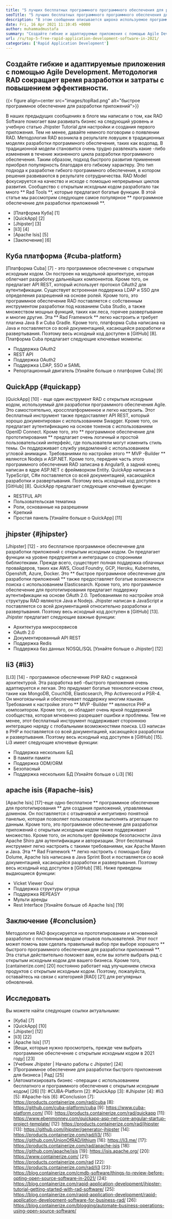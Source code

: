 ```yaml
---
title: "5 лучших бесплатных программного программного обеспечения для разработки приложений в 2021 году" 
seoTitle: "5 лучших бесплатных программного программного обеспечения для разработки приложений в 2021 году" 
description: "В этом сообщении описывается широко используемое программное обеспечение для разработки быстрого развития приложений с открытым исходным кодом, включая платформу Cuba, QuickApp, Jhipster, LI3 и Apache ISIS." 
date: Fri, 16 Apr 2021 11:10:45 +0000
author: muhammadmustafa
summary: "Создайте гибкие и адаптируемые приложения с помощью Agile Development. Методология RAD сокращает время разработки и затраты с повышением эффективности." 
url: /ru/top-5-free-rapid-application-development-software-in-2021/
categories: ['Rapid Application Development']
---
```


## Создайте гибкие и адаптируемые приложения с помощью Agile Development. Методология RAD сокращает время разработки и затраты с повышением эффективности.

{{< figure align=center src="images/topRad.png" alt="быстрое программное обеспечение для разработки приложений">}}

В наших предыдущих сообщениях в блоге мы написали о том, как RAD Software помогает вам развивать бизнес на следующий уровень и учебную статью Jhipster Tutorial для настройки и создания первого приложения. Тем не менее, давайте немного поговорим о появлении RAD. Методология RAD возникла в результате ловушек в традиционных моделях разработки программного обеспечения, таких как водопад. В традиционной модели становится очень трудно развлекать какие -либо изменения в течение жизненного цикла разработки программного обеспечения. Таким образом, подход быстрого развития применения приобрел популярность благодаря его гибкому характеру. Это тип подхода к разработке гибкого программного обеспечения, в котором решения развиваются в результате сотрудничества. RAD Model фокусируется на качество и исходе с помощью непрерывных циклов развития. Сообщество с открытым исходным кодом разработало так много ** Rad Tools **, которые предлагают богатые функции. В этой статье мы рассмотрим следующее самое популярное ** программное обеспечение для разработки приложений **.
  * [Платформа Куба] [1]
  * [QuickApp] [2]
  * [Jhipster] [3]
  * [li3] [4]
  * [Apache Isis] [5]
  * [Заключение] [6]

## Куба платформа {#cuba-platform}
[Платформа Cuba] [7] - это программное обеспечение с открытым исходным кодом. Он построен на модульной архитектуре, которая облегчает разработку дальнейших компонентов. Кроме того, он предлагает API REST, который использует протокол OAuth2 для аутентификации. Существует встроенная поддержка LDAP и SSO для определения разрешений на основе ролей. Кроме того, это программное обеспечение RAD поставляется с собственным инструментом разработки под названием Cuba Studio, а также множеством мощных функций, таких как леса, горячее развертывание и многие другие. Эта ** Rad Framework ** легко настроить и требует плагина Java 8 и Cuba Gradle. Кроме того, платформа Cuba написана на Java и поставляется со всей документацией, касающейся разработки и развертывания. Поэтому весь исходный код доступен в [GitHub] [8].
Платформа Cuba предлагает следующие ключевые моменты:
  * Поддержка OAuth2
  * REST API
  * Поддержка OAuth2
  * Поддержка LDAP, SSO и SAML
  * Репортационный двигатель
[Узнайте больше о платформе Cuba] [9]

## QuickApp {#quickapp}
[QuickApp] [10] - еще один инструмент RAD с открытым исходным кодом, используемый для разработки программного обеспечения Agile. Это самостоятельно, кроссплатформенное и легко настроить. Этот бесплатный инструмент также предоставляет API REST, который хорошо документирован с использованием Swagger. Кроме того, он предлагает аутентификацию на основе токенов с использованием OpenID Connect. Кроме того, это ** программное обеспечение для прототипирования ** предлагает очень логичный и простой пользовательский интерфейс, где пользователи могут изменить стиль темы. Он поддерживает службу уведомлений с использованием угловой анимации. Требованиями по настройке этого ** MVP -Builder ** являются Nodejs и ASP.NET. Кроме того, передняя часть этого программного обеспечения RAD записана в Angular9, а задний конец написан в ядре ASP.NET с фреймворком Entity. QuickApp написан в TypeScript, C#и поставляется со всей документацией, касающейся разработки и развертывания. Поэтому весь исходный код доступен в [GitHub] [8].
QuickApp предлагает следующие ключевые функции:
  * RESTFUL API
  * Пользовательская тематика
  * Роли, основанные на разрешении
  * Крепкий
  * Простая панель
[Узнайте больше о QuickApp] [11]

## jhipster {#jhipster}
[Jhipster] [12] - это бесплатное программное обеспечение для разработки приложений с открытым исходным кодом. Он предлагает функции на уровне предприятия и интеграции со сторонними библиотеками. Прежде всего, существует полная поддержка облачных провайдеров, таких как AWS, Cloud Foundry, GCP, Heroku, Kubernetes, Openshift, Azure, Docker. Это ** быстрое программное обеспечение для разработки приложений ** также предоставляет богатые возможности поиска с использованием Elasticsearch. Кроме того, это программное обеспечение для прототипирования предлагает поддержку аутентификации на основе OAuth 2.0. Требованиями по настройке этой структуры RAD являются Java и Nodejs. Jhipster написан в JavaScript и поставляется со всей документацией относительно разработки и развертывания. Поэтому весь исходный код доступен в [GitHub] [13].
Jhipster предлагает следующие важные функции:
  * Архитектура микросервисов
  * OAuth 2.0
  * Документированный API REST
  * Поддержка Redis
  * Поддержка баз данных NOSQL/SQL
[Узнайте больше о Jhipster] [12]

## li3 {#li3}
[LI3] [14] - программное обеспечение PHP RAD с надежной архитектурой. Эта разработка веб -быстрого приложения очень адаптируется и легкая. Это придумает богатые технологические стеки, такие как MongoDB, CouchDB, Elasticsearch, Php Activerecord и PSR-4. Он многоязычный и обеспечивает поддержку многим языкам. Требования к настройке этого ** MVP -Builder ** являются PHP и композитором. Кроме того, он обладает очень яркой поддержкой сообщества, которая мгновенно разрешает ошибки и проблемы. Тем не менее, этот бесплатный инструмент поддерживает стороннюю интеграцию наряду с глобальными возможностями поиска. LI3 написан в PHP и поставляется со всей документацией, касающейся разработки и развертывания. Поэтому весь исходный код доступен в [GitHub] [15].
Li3 имеет следующие ключевые функции:
  * Поддержка нескольких БД
  * В памяти памяти
  * Поддержка ODM/ORM
  * Безопасный
  * Поддержка нескольких БД
[Узнайте больше о Li3] [16]

## apache isis {#apache-isis}
[Apache Isis] [17]-еще одно бесплатное ** программное обеспечение для прототипирования ** для создания приложений, управляемых доменом. Он поставляется с отзывчивой и интуитивно понятной панелью, которая позволяет пользователям выполнять агрегации по данным. Кроме того, это программное обеспечение для разработки приложений с открытым исходным кодом также поддерживает множество. Кроме того, он использует фреймворк безопасности Java Apache Shiro для аутентификации и авторизации. Этот бесплатный инструмент легко настроить с такими требованиями, как Apache Maven и Java. Эта ** Rad Framework ** легко настроить с помощью Easy Dolume, Apache Isis написана в Java Sprint Boot и поставляется со всей документацией, касающейся разработки и развертывания. Поэтому весь исходный код доступен в [GitHub] [18].
Ниже приведены выдающиеся функции:
  * Vicket Viewer Ooui
  * Поддержка структуры огурца
  * Поддержка REPEASY
  * Мульти аренды
  * Rest Interface
[Узнайте больше об Apache Isis] [19]

## Заключение {#conclusion}
Методология RAD фокусируется на прототипировании и мгновенной разработке с постоянным вводом отзывов пользователей. Этот пост может помочь вам сделать правильный выбор при выборе хорошего ** быстрого программного обеспечения для разработки приложений **. Эта статья действительно поможет вам, если вы хотите выбрать рад с открытым исходным кодом для вашего бизнеса. Кроме того, [cantainerize.com] [20] постоянно работает над улучшением списка продуктов с открытым исходным кодом. Поэтому, пожалуйста, оставайтесь на связи с категорией [RAD] [21] для регулярных обновлений.

## Исследовать
Вы можете найти следующие ссылки актуальными:
  * [Куба] [7]
  * [QuickApp] [10]
  * [Jhipster] [12]
  * [li3] [22]
  * [Apache Isis] [17]
  * [Вещи, которые нужно просмотреть, прежде чем выбрать программное обеспечение с открытым исходным кодом в 2021 году] [23]
  * [Учебник Jhipster | Начало работы с Jhipster] [24]
  * [Программное обеспечение для разработки быстрого приложения для бизнеса | Рад] [25]
  * [Автоматизировать бизнес -операции с использованием бесплатного и программного обеспечения с открытым исходным кодом] [26]
[1]: #CUBA-Platform
[2]: #QuickApp
[3]: #Jhipster
[4]: #li3
[5]: #Apache-Isis
[6]: #Conclusion
[7]: https://products.containerize.com/rad/cuba
[8]: https://github.com/cuba-platform/cuba
[9]: https://www.cuba-platform.com/
[10]: https://products.containerize.com/rad/quickapp
[11]: https://www.ebenmonney.com/quickapp-asp-net-core-angular-startup-project-template/
[12]: https://products.containerize.com/rad/jhipster
[13]: https://github.com/jhipster/generator-jhipster
[14]: https://products.containerize.com/rad/li3/
[15]: https://github.com/UnionOfRAD/lithium
[16]: https://li3.me/
[17]: https://products.containerize.com/rad/apache-isis
[18]: https://github.com/apache/isis
[19]: https://isis.apache.org/
[20]: https://www.containerize.com/
[21]: https://products.containerize.com/rad
[22]: https://products.containerize.com/rad/li3
[23]: https://blog.containerize.com/cmdb-software/things-to-review-before-opting-open-source-software-in-2021/
[24]: https://blog.containerize.com/rapid-application-development/jhipster-tutorial-getting-started-with-rad-software/
[25]: https://blog.containerize.com/rapid-application-development/rapid-application-development-software-for-business-rad/
[26]: https://blog.containerize.com/blogging/automate-business-operations-using-open-source-software/
